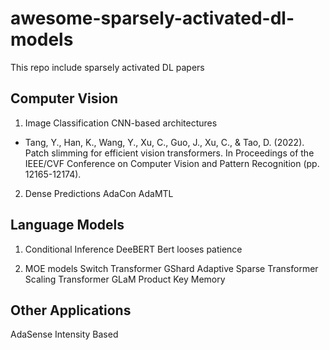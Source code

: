 # awesome-sparsely-activated-dl-models
This repo include sparsely activated DL papers

## Computer Vision
1. Image Classification
CNN-based architectures

- Tang, Y., Han, K., Wang, Y., Xu, C., Guo, J., Xu, C., & Tao, D. (2022). Patch slimming for efficient vision transformers. In Proceedings of the IEEE/CVF Conference on Computer Vision and Pattern Recognition (pp. 12165-12174).

2. Dense Predictions
AdaCon
AdaMTL


## Language Models
1. Conditional Inference
DeeBERT
Bert looses patience

2. MOE models
Switch Transformer
GShard
Adaptive Sparse Transformer
Scaling Transformer
GLaM
Product Key Memory


## Other Applications
AdaSense
Intensity Based
